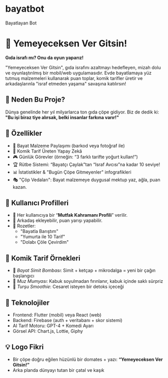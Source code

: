 # bayatbot
Bayatlayan Bot
# 🥦 Yemeyeceksen Ver Gitsin!

**Gıda israfı mı? Onu da oyun yaparız!**

"Yemeyeceksen Ver Gitsin", gıda israfını azaltmayı hedefleyen, mizah dolu ve oyunlaştırılmış bir mobil/web uygulamasıdır. Evde bayatlamaya yüz tutmuş malzemeleri kullanarak puan toplar, komik tarifler üretir ve arkadaşlarınla "israf etmeden yaşama" savaşına katılırsın!

## 🎯 Neden Bu Proje?
Dünya genelinde her yıl milyarlarca ton gıda çöpe gidiyor. Biz de dedik ki: **"Bu işi biraz tiye alırsak, belki insanlar farkına varır!"**

## 🧩 Özellikler
- 🧅 Bayat Malzeme Paylaşımı (barkod veya fotoğraf ile)
- 🤖 Komik Tarif Üreten Yapay Zekâ
- 🎮 Günlük Görevler (örneğin: “3 farklı tarifte yoğurt kullan!”)
- 🏆 Rütbe Sistemi: “Bayatçı Çaylak”tan “Israf Avcısı”na kadar 10 seviye!
- 📊 İstatistikler & "Bugün Çöpe Gitmeyenler" infografikleri
- 🎭 "Çöp Vedaları": Bayat malzemeye duygusal mektup yaz, ağla, puan kazan.

## 👾 Kullanıcı Profilleri
- 🧍 Her kullanıcıya bir “**Mutfak Kahramanı Profili**” verilir.
- 💬 Arkadaş ekleyebilir, puan yarışı yapabilir.
- 🏅 Rozetler:
  - "Bayatla Barıştım"
  - "Yumurta ile 10 Tarif"
  - "Dolabı Çöle Çevirdim"

## 🍳 Komik Tarif Örnekleri
- 🥖 *Bayat Simit Bombası*: Simit + ketçap + mikrodalga = yeni bir çağın başlangıcı
- 🍌 *Muz Mumyası*: Kabuk soyulmadan fırınlanır, kabuk içinde saklı sürpriz
- 🥒 *Turşu Smoothie*: Cesaret isteyen bir detoks içeceği

## 📱 Teknolojiler
- Frontend: Flutter (mobil) veya React (web)
- Backend: Firebase (auth + veritabanı + skor sistemi)
- AI Tarif Motoru: GPT-4 + Komedi Ayarı
- Görsel API: Chart.js, Lottie, Giphy

## 💡 Logo Fikri
- Bir çöpe doğru eğilen hüzünlü bir domates + yazı: **“Yemeyeceksen Ver Gitsin!”**
- Arka planda dünyayı tutan bir çatal ve kaşık
